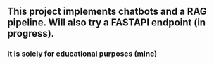 ## This project implements chatbots and a RAG pipeline. Will also try a FASTAPI endpoint (in progress). 

### It is solely for educational purposes (mine)  
